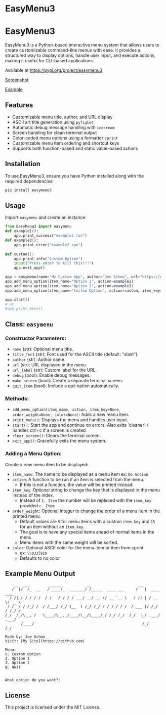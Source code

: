 # EasyMenu3

# EasyMenu3

EasyMenu3 is a Python-based interactive menu system that allows users to create customizable command-line menus with ease. It provides a structured way to display options, handle user input, and execute actions, making it useful for CLI-based applications.

Available at https://pypi.org/project/easymenu3

[Screenshot](example.png)

[Example](example.py)

## Features
- Customizable menu title, author, and URL display
- ASCII art title generation using `pyfiglet`
- Automatic debug message handling with `icecream`
- Screen handling for clean terminal output
- Color-coded menu options using a formatter `cprint`
- Customizable menu item ordering and shortcut keys
- Supports both function-based and static value-based actions

## Installation
To use EasyMenu3, ensure you have Python installed along with the required dependencies:

```bash
pip install easymenu3
```

## Usage
Import `easymenu` and create an instance:

```python
from EasyMenu3 import easymenu
def example1():
    app.print_success("example1 ran")
def example2():
    app.print_error("example2 ran")
    
def custom():
    app.print_info("Custom Option")
    input("Press enter to kill this!!!")
    app.exit_app()

app = easymenu(name="My Custom App", author="Joe Schmo", url="https://github.com", url_label="My Site")
app.add_menu_option(item_name="Option 1", action=example1)
app.add_menu_option(item_name="Option 2", action=example2)
app.add_menu_option(item_name="Custom Option", action=custom, item_key="c", order_weight=1, color='\033[92m')

app.start()
# or 
#app.print_menu()
```

## Class: `easymenu`
### Constructor Parameters:
- `name` (str): Optional menu title.
- `title_font` (str): Font used for the ASCII title (default: "slant").
- `author` (str): Author name.
- `url` (str): URL displayed in the menu.
- `url_label` (str): Custom label for the URL.
- `debug` (bool): Enable debug messages.
- `make_screen` (bool): Create a separate terminal screen.
- `quit_item` (bool): Include a quit option automatically.

### Methods:
- `add_menu_option(item_name, action, item_key=None, order_weight=None, color=None)`: Adds a new menu item.
- `print_menu()`: Displays the menu and handles user input.
- `start()`: Start the app and continue on errors. Also exits 'cleaner' / handles ctrl+c if a screen is created.
- `clear_screen()`: Clears the terminal screen.
- `exit_app()`: Gracefully exits the menu system.

### Adding a Menu Option:
Create a new menu item to be displayed:
- `item_name`: The name to be displayed as a menu item ex: `Do Action`
- `action`: A function to be run if an item is selected from the menu. 
    - If this is not a function, the value will be printed instead.
- `item_key`: Optional string to change the key that is displayed in the menu instead of the index. 
    - Instead of `1. Item` the number will be replaced with the `item_key` provided `c. Item`
- `order_weight`: Optional Integer to change the order of a menu item in the printed menu. 
    - Default values are `5` for menu items with a custom `item_key` and `15` for an item without an `item_key`.
    - The goal is to have any special items ahead of normal items in the menu. 
    - Menu items with the same weight will be sorted.
- `color`: Optional ASCII color for the menu item or item from cprint 
    - ex: `\\033[91m`
    - Defaults to no color


## Example Menu Output
```
    __  ___         ______           __                     ___              
   /  |/  /_  __   / ____/_  _______/ /_____  ____ ___     /   |  ____  ____ 
  / /|_/ / / / /  / /   / / / / ___/ __/ __ \/ __ `__ \   / /| | / __ \/ __ \
 / /  / / /_/ /  / /___/ /_/ (__  ) /_/ /_/ / / / / / /  / ___ |/ /_/ / /_/ /
/_/  /_/\__, /   \____/\__,_/____/\__/\____/_/ /_/ /_/  /_/  |_/ .___/ .___/ 
       /____/                                                 /_/   /_/      

Made by: Joe Schmo
Visit: [My Site](https://github.com)

Menu:
c. Custom Option
2. Option 1
3. Option 2
q. Quit


What option do you want?:
```

## License
This project is licensed under the MIT License.


